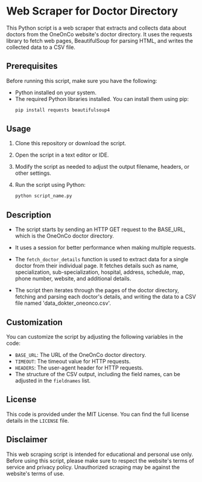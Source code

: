 # Web Scraper for Doctor Directory

This Python script is a web scraper that extracts and collects data about doctors from the OneOnCo website's doctor directory. It uses the requests library to fetch web pages, BeautifulSoup for parsing HTML, and writes the collected data to a CSV file.

## Prerequisites

Before running this script, make sure you have the following:

- Python installed on your system.
- The required Python libraries installed. You can install them using pip:
  ```bash
  pip install requests beautifulsoup4
  ```

## Usage

1. Clone this repository or download the script.

2. Open the script in a text editor or IDE.

3. Modify the script as needed to adjust the output filename, headers, or other settings.

4. Run the script using Python:
   ```bash
   python script_name.py
   ```

## Description

- The script starts by sending an HTTP GET request to the BASE_URL, which is the OneOnCo doctor directory.

- It uses a session for better performance when making multiple requests.

- The `fetch_doctor_details` function is used to extract data for a single doctor from their individual page. It fetches details such as name, specialization, sub-specialization, hospital, address, schedule, map, phone number, website, and additional details.

- The script then iterates through the pages of the doctor directory, fetching and parsing each doctor's details, and writing the data to a CSV file named 'data_dokter_oneonco.csv'.

## Customization

You can customize the script by adjusting the following variables in the code:

- `BASE_URL`: The URL of the OneOnCo doctor directory.
- `TIMEOUT`: The timeout value for HTTP requests.
- `HEADERS`: The user-agent header for HTTP requests.
- The structure of the CSV output, including the field names, can be adjusted in the `fieldnames` list.

## License

This code is provided under the MIT License. You can find the full license details in the `LICENSE` file.

## Disclaimer

This web scraping script is intended for educational and personal use only. Before using this script, please make sure to respect the website's terms of service and privacy policy. Unauthorized scraping may be against the website's terms of use.
